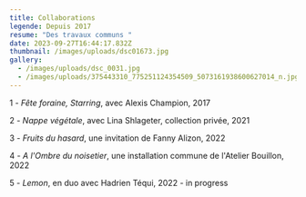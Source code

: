 ```yaml
---
title: Collaborations
legende: Depuis 2017
resume: "Des travaux communs "
date: 2023-09-27T16:44:17.832Z
thumbnail: /images/uploads/dsc01673.jpg
gallery:
  - /images/uploads/dsc_0031.jpg
  - /images/uploads/375443310_775251124354509_5073161938600627014_n.jpg
---
```

1﻿ - *Fête foraine, Starring*, avec Alexis Champion, 2017

2 - *Nappe végétale*, avec Lina Shlageter, collection privée, 2021

3﻿ - *Fruits du hasard*, une invitation de Fanny Alizon, 2022

4﻿ - *A l'Ombre du noisetier*, une installation commune de l'Atelier Bouillon, 2022

5﻿ - *Lemon*, en duo avec Hadrien Téqui, 2022 - in progress